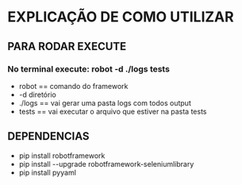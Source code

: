 # EXPLICAÇÃO DE COMO UTILIZAR


## PARA RODAR EXECUTE

### No terminal execute: robot -d ./logs tests

* robot == comando do framework
* -d diretório 
* ./logs == vai gerar uma pasta logs com todos output
* tests == vai executar o arquivo que estiver na pasta tests


## DEPENDENCIAS

* pip install robotframework
* pip install --upgrade robotframework-seleniumlibrary
* pip install pyyaml


